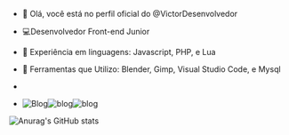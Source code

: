 - 🌙  Olá, você está no perfil oficial do @VictorDesenvolvedor

- 💻Desenvolvedor Front-end Junior

- 💾 Experiência em linguagens: Javascript, PHP, e Lua

- 🧰 Ferramentas que Utilizo: Blender, Gimp, Visual Studio Code, e Mysql
- 
- ![Blog](https://img.shields.io/badge/JavaScript-F7DF1E?style=for-the-badge&logo=javascript&logoColor=black)![blog](https://img.shields.io/badge/PHP-777BB4?style=for-the-badge&logo=php&logoColor=white)![blog](https://img.shields.io/badge/Lua-2C2D72?style=for-the-badge&logo=lua&logoColor=white)

![Anurag's GitHub stats](https://github-readme-stats.vercel.app/api?username=VictorDesenvolvedor&show_icons=true&theme=onedark)

<!---
VictorDesenvolvedor/VictorDesenvolvedor is a ✨ special ✨ repository because its `README.md` (this file) appears on your GitHub profile.
You can click the Preview link to take a look at your changes.
--->
